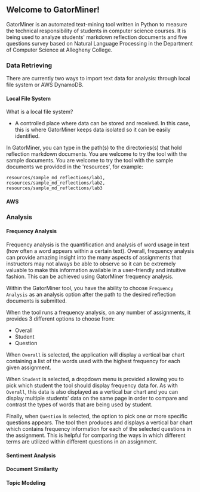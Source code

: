 ## Welcome to GatorMiner!
GatorMiner is an automated text-mining tool written in Python to measure the technical
responsibility of students in computer science courses. It is being used to analyze
students' markdown reflection documents and five questions survey based on
Natural Language Processing in the Department of Computer Science at Allegheny
College.

### Data Retrieving

There are currently two ways to import text data for analysis: through local file system or AWS DynamoDB.

#### Local File System
What is a local file system?
  - A controlled place where data can be stored and received. In this case, this
is where GatorMiner keeps data isolated so it can be easily identified.

In GatorMiner, you can type in the path(s) to the directories(s) that hold
reflection markdown documents. You are welcome  to try the tool with the sample
documents. You are welcome to try the tool with the sample documents we provided
in the 'resources', for example:

```shell
resources/sample_md_reflections/lab1, resources/sample_md_reflections/lab2, resources/sample_md_reflections/lab3
```

#### AWS

### Analysis

#### Frequency Analysis

Frequency analysis is the quantification and analysis of word usage in text (how often a word appears within a certain text). Overall, frequency analysis can provide amazing insight into the many aspects of assignments that instructors may not always be able to observe so it can be extremely valuable to make this information available in a user-friendly and intuitive fashion. This can be achieved using GatorMiner frequency analysis.

Within the GatorMiner tool, you have the ability to choose `Frequency Analysis` as an analysis option after the path to the desired reflection documents is submitted.

When the tool runs a frequency analysis, on any number of assignments, it provides 3 different options to choose from:

  - Overall
  - Student
  - Question

When `Overall` is selected, the application will display a vertical bar chart containing a list of the words used with the highest frequency for each given assignment.

When `Student` is selected, a dropdown menu is provided allowing you to pick which student the tool should display frequency data for. As with `Overall`, this data is also displayed as a vertical bar chart and you can display multiple students' data on the same page in order to compare and contrast the types of words that are being used by student.

Finally, when `Question` is selected, the option to pick one or more specific questions appears. The tool then produces and displays a vertical bar chart which contains frequency information for each of the selected questions in the assignment. This is helpful for comparing the ways in which different terms are utilized within different questions in an assignment.

#### Sentiment Analysis

#### Document Similarity

#### Topic Modeling
